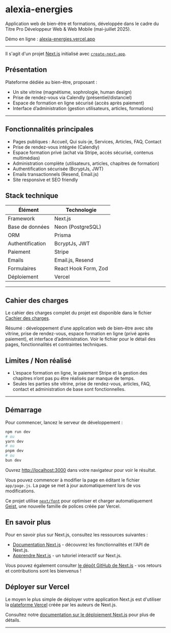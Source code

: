 
# alexia-energies

Application web de bien-être et formations, développée dans le cadre du Titre Pro Développeur Web & Web Mobile (mai-juillet 2025).

Démo en ligne : [alexia-energies.vercel.app](https://alexia-energies.vercel.app/)

---

Il s'agit d'un projet [Next.js](https://nextjs.org) initialisé avec [`create-next-app`](https://nextjs.org/docs/app/api-reference/cli/create-next-app).

## Présentation

Plateforme dédiée au bien-être, proposant :

- Un site vitrine (magnétisme, sophrologie, human design)
- Prise de rendez-vous via Calendly (présentiel/distanciel)
- Espace de formation en ligne sécurisé (accès après paiement)
- Interface d’administration (gestion utilisateurs, articles, formations)

---

## Fonctionnalités principales

- Pages publiques : Accueil, Qui suis-je, Services, Articles, FAQ, Contact
- Prise de rendez-vous intégrée (Calendly)
- Espace formation privé (achat via Stripe, accès sécurisé, contenus multimédias)
- Administration complète (utilisateurs, articles, chapitres de formation)
- Authentification sécurisée (BcryptJs, JWT)
- Emails transactionnels (Resend, Email.js)
- Site responsive et SEO friendly

## Stack technique

| Élément          | Technologie          |
| ---------------- | -------------------- |
| Framework        | Next.js              |
| Base de données  | Neon (PostgreSQL)    |
| ORM              | Prisma               |
| Authentification | BcryptJs, JWT        |
| Paiement         | Stripe               |
| Emails           | Email.js, Resend     |
| Formulaires      | React Hook Form, Zod |
| Déploiement      | Vercel               |

---
## Cahier des charges

Le cahier des charges complet du projet est disponible dans le fichier [Cachier des charges](./cahier-des-charges.md).

Résumé : développement d’une application web de bien-être avec site vitrine, prise de rendez-vous, espace formation en ligne (privé après paiement), et interface d’administration. Voir le fichier pour le détail des pages, fonctionnalités et contraintes techniques.

## Limites / Non réalisé

- L’espace formation en ligne, le paiement Stripe et la gestion des chapitres n’ont pas pu être réalisés par manque de temps.
- Seules les parties site vitrine, prise de rendez-vous, articles, FAQ, contact et administration de base sont fonctionnelles.

---

## Démarrage

Pour commencer, lancez le serveur de développement :

```bash
npm run dev
# ou
yarn dev
# ou
pnpm dev
# ou
bun dev
```

Ouvrez [http://localhost:3000](http://localhost:3000) dans votre navigateur pour voir le résultat.

Vous pouvez commencer à modifier la page en éditant le fichier `app/page.js`. La page se met à jour automatiquement lors de vos modifications.

Ce projet utilise [`next/font`](https://nextjs.org/docs/app/building-your-application/optimizing/fonts) pour optimiser et charger automatiquement [Geist](https://vercel.com/font), une nouvelle famille de polices créée par Vercel.

## En savoir plus

Pour en savoir plus sur Next.js, consultez les ressources suivantes :

- [Documentation Next.js](https://nextjs.org/docs) - découvrez les fonctionnalités et l'API de Next.js.
- [Apprendre Next.js](https://nextjs.org/learn) - un tutoriel interactif sur Next.js.

Vous pouvez également consulter [le dépôt GitHub de Next.js](https://github.com/vercel/next.js) - vos retours et contributions sont les bienvenus !

## Déployer sur Vercel

Le moyen le plus simple de déployer votre application Next.js est d'utiliser la [plateforme Vercel](https://vercel.com/new?utm_medium=default-template&filter=next.js&utm_source=create-next-app&utm_campaign=create-next-app-readme) créée par les auteurs de Next.js.

Consultez notre [documentation sur le déploiement Next.js](https://nextjs.org/docs/app/building-your-application/deploying) pour plus de détails.

---
